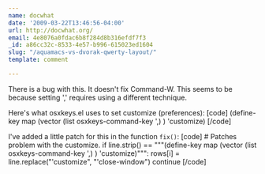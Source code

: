 ```yaml
---
name: docwhat
date: '2009-03-22T13:46:56-04:00'
url: http://docwhat.org/
email: 4e8076a0fdac6b8f284d8b316efdf7f3
_id: a86cc32c-8533-4e57-b996-615023ed1604
slug: "/aquamacs-vs-dvorak-qwerty-layout/"
template: comment

---
```


There is a bug with this.  It doesn't fix Command-W.  This seems to be because setting ',' requires using a different technique.

Here's what osxkeys.el uses to set customize (preferences):
[code]
(define-key map (vector (list osxkeys-command-key '\,) ) 'customize)
[/code]

I've added a little patch for this in the function <code>fix()</code>:
[code]
            # Patches problem with the customize.
            if line.strip() == &quot;&quot;&quot;(define-key map (vector (list osxkeys-command-key '\,) ) 'customize)&quot;&quot;&quot;:
                rows[i] = line.replace(&quot;'customize&quot;, &quot;'close-window&quot;)
                continue
[/code]
